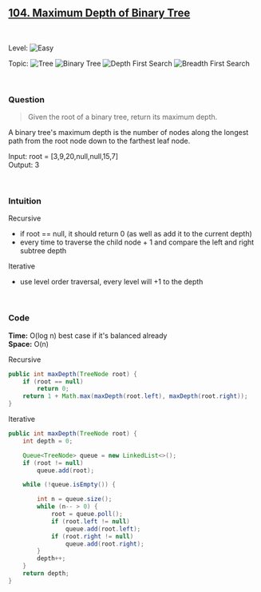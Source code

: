 ## [104. Maximum Depth of Binary Tree](https://leetcode.com/problems/maximum-depth-of-binary-tree/)

<br>

Level:
![Easy](https://img.shields.io/badge/-Easy-00b300)

Topic:
![Tree](https://img.shields.io/badge/-Tree-70db70)
![Binary Tree](https://img.shields.io/badge/-Binary_Tree-5cd65c)
![Depth First Search](https://img.shields.io/badge/-Depth_First_Search-47d147)
![Breadth First Search](https://img.shields.io/badge/-Breadth_First_Search-33cc33)

<!---
Similar Problem:

- [](.md)
--->

<br>

### Question

> Given the root of a binary tree, return its maximum depth.

A binary tree's maximum depth is the number of nodes along the longest path from the root node down to the farthest leaf node.

Input: root = [3,9,20,null,null,15,7]  
Output: 3

<br>

### Intuition

Recursive

- if root == null, it should return 0 (as well as add it to the current depth)
- every time to traverse the child node + 1 and compare the left and right subtree depth

Iterative

- use level order traversal, every level will +1 to the depth

<br>

### Code

**Time:** O(log n) best case if it's balanced already  
**Space:** O(n)

Recursive

```java
public int maxDepth(TreeNode root) {
    if (root == null)
        return 0;
    return 1 + Math.max(maxDepth(root.left), maxDepth(root.right));
}
```

Iterative

```java
public int maxDepth(TreeNode root) {
    int depth = 0;

    Queue<TreeNode> queue = new LinkedList<>();
    if (root != null)
        queue.add(root);

    while (!queue.isEmpty()) {

        int n = queue.size();
        while (n-- > 0) {
            root = queue.poll();
            if (root.left != null)
                queue.add(root.left);
            if (root.right != null)
                queue.add(root.right);
        }
        depth++;
    }
    return depth;
}
```
